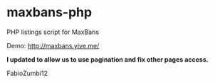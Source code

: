 maxbans-php
===========
PHP listings script for MaxBans

Demo: http://maxbans.yive.me/

**I updated to allow us to use pagination and fix other pages access.**

FabioZumbi12
